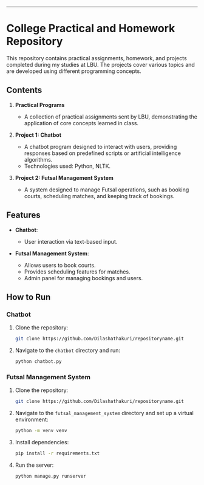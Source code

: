 ---

# College Practical and Homework Repository

This repository contains practical assignments, homework, and projects completed during my studies at LBU. The projects cover various topics and are developed using different programming concepts.

## Contents

1. **Practical Programs**
   - A collection of practical assignments sent by LBU, demonstrating the application of core concepts learned in class.
   
2. **Project 1: Chatbot**
   - A chatbot program designed to interact with users, providing responses based on predefined scripts or artificial intelligence algorithms.
   - Technologies used: Python, NLTK.
   
3. **Project 2: Futsal Management System**
   - A system designed to manage Futsal operations, such as booking courts, scheduling matches, and keeping track of bookings.

## Features

- **Chatbot**: 
  - User interaction via text-based input.

- **Futsal Management System**:
  - Allows users to book courts.
  - Provides scheduling features for matches.
  - Admin panel for managing bookings and users.

## How to Run

### Chatbot
1. Clone the repository: 
   ```bash
   git clone https://github.com/Dilashathakuri/repositoryname.git
   ```
2. Navigate to the `chatbot` directory and run:
   ```bash
   python chatbot.py
   ```

### Futsal Management System
1. Clone the repository:
   ```bash
   git clone https://github.com/Dilashathakuri/repositoryname.git
   ```
2. Navigate to the `futsal_management_system` directory and set up a virtual environment:
   ```bash
   python -m venv venv
   ```
3. Install dependencies:
   ```bash
   pip install -r requirements.txt
   ```
4. Run the server:
   ```bash
   python manage.py runserver
   ```

